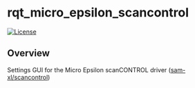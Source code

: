 # rqt_micro_epsilon_scancontrol
[![License](https://img.shields.io/badge/License-Apache%202.0-blue.svg)](https://opensource.org/licenses/Apache-2.0)

## Overview
Settings GUI for the Micro Epsilon scanCONTROL driver ([sam-xl/scancontrol](https://github.com/sam-xl/scancontrol/))
